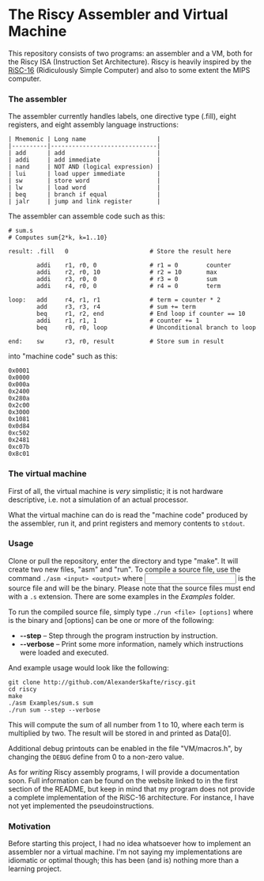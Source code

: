 # The Riscy Assembler and Virtual Machine

This repository consists of two programs: an assembler and a VM, both for the
Riscy ISA (Instruction Set Architecture). Riscy is heavily inspired by the
[RiSC-16](http://www.eng.umd.edu/~blj/RiSC/) (Ridiculously Simple Computer) and
also to some extent the MIPS computer.

### The assembler

The assembler currently handles labels, one directive type (.fill), eight
registers, and eight assembly language instructions:

```
| Mnemonic | Long name                    |
|----------|------------------------------|
| add      | add                          |
| addi     | add immediate                |
| nand     | NOT AND (logical expression) |
| lui      | load upper immediate         |
| sw       | store word                   |
| lw       | load word                    |
| beq      | branch if equal              |
| jalr     | jump and link register       |
```

The assembler can assemble code such as this:

```
# sum.s
# Computes sum{2*k, k=1..10}

result: .fill   0                       # Store the result here

        addi	r1, r0, 0               # r1 = 0        counter
        addi	r2, r0, 10              # r2 = 10       max
        addi	r3, r0, 0               # r3 = 0        sum
        addi	r4, r0, 0               # r4 = 0        term

loop:   add     r4, r1, r1              # term = counter * 2
        add     r3, r3, r4              # sum += term
        beq     r1, r2, end             # End loop if counter == 10
        addi    r1, r1, 1               # counter += 1
        beq     r0, r0, loop            # Unconditional branch to loop

end:    sw      r3, r0, result          # Store sum in result
```

into "machine code" such as this:

```
0x0001
0x0000
0x000a
0x2400
0x280a
0x2c00
0x3000
0x1081
0x0d84
0xc502
0x2481
0xc07b
0x8c01
```


### The virtual machine

First of all, the virtual machine is *very* simplistic; it is not hardware
descriptive, i.e. not a simulation of an actual processor. 

What the virtual machine can do is read the "machine code" produced by the
assembler, run it, and print registers and memory contents to `stdout`.


### Usage

Clone or pull the repository, enter the directory and type "make". It will
create two new files, "asm" and "run". To compile a source file, use the command
`./asm <input> <output>` where <input> is the source file and <output> will be
the binary. Please note that the source files must end with a `.s` extension.
There are some examples in the *Examples* folder.

To run the compiled source file, simply type `./run <file> [options]` where
<file> is the binary and [options] can be one or more of the following:
 * **--step** – Step through the program instruction by instruction.
 * **--verbose** – Print some more information, namely which instructions were
loaded and executed.

And example usage would look like the following:

```
git clone http://github.com/AlexanderSkafte/riscy.git
cd riscy
make
./asm Examples/sum.s sum
./run sum --step --verbose
```

This will compute the sum of all number from 1 to 10, where each term is
multiplied by two. The result will be stored in and printed as Data[0].

Additional debug printouts can be enabled in the file "VM/macros.h", by
changing the `DEBUG` define from 0 to a non-zero value.

As for *writing* Riscy assembly programs, I will provide a documentation soon.
Full information can be found on the website linked to in the first section of
the README, but keep in mind that my program does not provide a complete
implementation of the RiSC-16 architecture. For instance, I have not yet
implemented the pseudoinstructions.


### Motivation

Before starting this project, I had no idea whatsoever how to implement an
assembler nor a virtual machine. I'm not saying my implementations are idiomatic
or optimal though; this has been (and is) nothing more than a learning project.

